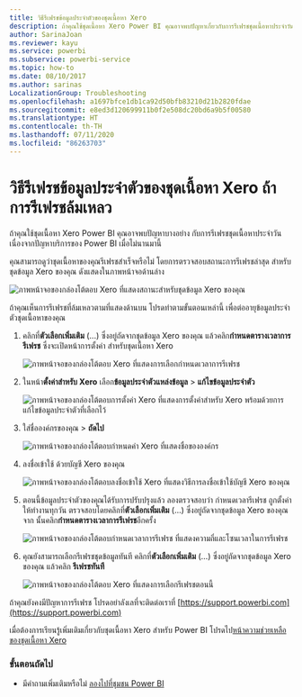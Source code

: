 ```yaml
---
title: วิธีรีเฟรชข้อมูลประจำตัวของชุดเนื้อหา Xero
description: ถ้าคุณใช้ชุดเนื้อหา Xero Power BI คุณอาจพบปัญหาเกี่ยวกับการรีเฟรชชุดเนื้อหาประจำวัน เนื่องปัญหาบริการของ Power BI เมื่อไม่นานมานี้
author: SarinaJoan
ms.reviewer: kayu
ms.service: powerbi
ms.subservice: powerbi-service
ms.topic: how-to
ms.date: 08/10/2017
ms.author: sarinas
LocalizationGroup: Troubleshooting
ms.openlocfilehash: a1697bfce1db1ca92d50bfb83210d21b2820fdae
ms.sourcegitcommit: e8ed3d120699911b0f2e508dc20bd6a9b5f00580
ms.translationtype: HT
ms.contentlocale: th-TH
ms.lasthandoff: 07/11/2020
ms.locfileid: "86263703"
---
```

# <a name="how-to-refresh-your-xero-content-pack-credentials-if-refresh-failed"></a>วิธีรีเฟรชข้อมูลประจำตัวของชุดเนื้อหา Xero ถ้าการรีเฟรชล้มเหลว
ถ้าคุณใช้ชุดเนื้อหา Xero Power BI คุณอาจพบปัญหาบางอย่าง กับการรีเฟรชชุดเนื้อหาประจำวัน เนื่องจากปัญหาบริการของ Power BI เมื่อไม่นานมานี้

คุณสามารถดูว่าชุดเนื้อหาของคุณรีเฟรชสำเร็จหรือไม่ โดยการตรวจสอบสถานะการรีเฟรชล่าสุด สำหรับชุดข้อมูล Xero ของคุณ ดังแสดงในภาพหน้าจอด้านล่าง

![ภาพหน้าจอของกล่องโต้ตอบ Xero ที่แสดงสถานะสำหรับชุดข้อมูล Xero ของคุณ](media/service-refresh-xero-credentials/powerbi-xero-refresh-failed.png)

ถ้าคุณเห็นการรีเฟรชที่ล้มเหลวตามที่แสดงด้านบน โปรดทำตามขั้นตอนเหล่านี้ เพื่อต่ออายุข้อมูลประจำตัวชุดเนื้อหาของคุณ

1. คลิกที่**ตัวเลือกเพิ่มเติม** (...) ซึ่งอยู่ถัดจากชุดข้อมูล Xero ของคุณ แล้วคลิก**กำหนดตารางเวลาการรีเฟรช** ซึ่งจะเปิดหน้าการตั้งค่า สำหรับชุดเนื้อหา Xero
   
    ![ภาพหน้าจอของกล่องโต้ตอบ Xero ที่แสดงการเลือกกำหนดเวลาการรีเฟรช](media/service-refresh-xero-credentials/powerbi-xero-schedule-refresh.png)
2. ในหน้า**ตั้งค่าสำหรับ Xero** เลือก**ข้อมูลประจำตัวแหล่งข้อมูล** > **แก้ไขข้อมูลประจำตัว**
   
    ![ภาพหน้าจอของกล่องโต้ตอบการตั้งค่า Xero ที่แสดงการตั้งค่าสำหรับ Xero พร้อมด้วยการแก้ไขข้อมูลประจำตัวที่เลือกไว้](media/service-refresh-xero-credentials/powerbi-xero-settings-page.png)
3. ใส่ชื่อองค์กรของคุณ > **ถัดไป**
   
    ![ภาพหน้าจอของกล่องโต้ตอบกำหนดค่า Xero ที่แสดงชื่อขององค์กร](media/service-refresh-xero-credentials/powerbi-xero-configure.png)
4. ลงชื่อเข้าใช้ ด้วยบัญชี Xero ของคุณ
   
    ![ภาพหน้าจอของกล่องโต้ตอบลงชื่อเข้าใช้ Xero ที่แสดงวิธีการลงชื่อเข้าใช้บัญชี Xero ของคุณ](media/service-refresh-xero-credentials/powerbi-xero-welcome.png)
5. ตอนนี้ข้อมูลประจำตัวของคุณได้รับการปรับปรุงแล้ว ลองตรวจสอบว่า กำหนดเวลารีเฟรช ถูกตั้งค่าให้ทำงานทุกวัน ตรวจสอบโดยคลิกที่**ตัวเลือกเพิ่มเติม** (...) ซึ่งอยู่ถัดจากชุดข้อมูล Xero ของคุณ จาก นั้นคลิก**กำหนดตารางเวลาการรีเฟรช**อีกครั้ง
   
    ![ภาพหน้าจอของกล่องโต้ตอบกำหนดเวลาการรีเฟรช ที่แสดงความถี่และโซนเวลาในการรีเฟรช](media/service-refresh-xero-credentials/powerbi-xero-refresh-schedule.png)
6. คุณยังสามารถเลือกรีเฟรชชุดข้อมูลทันที คลิกที่**ตัวเลือกเพิ่มเติม** (...) ซึ่งอยู่ถัดจากชุดข้อมูล Xero ของคุณ แล้วคลิก **รีเฟรชทันที**
   
    ![ภาพหน้าจอของกล่องโต้ตอบ Xero ที่แสดงการเลือกรีเฟรชตอนนี้](media/service-refresh-xero-credentials/powerbi-xero-refresh-now.png)

ถ้าคุณยังคงมีปัญหาการรีเฟรช โปรดอย่าลังเลที่จะติดต่อเราที่ [https://support.powerbi.com](https://support.powerbi.com) 

เมื่อต้องการเรียนรู้เพิ่มเติมเกี่ยวกับชุดเนื้อหา Xero สำหรับ Power BI โปรดไป[หน้าความช่วยเหลือของชุดเนื้อหา Xero](service-connect-to-xero.md)

### <a name="next-steps"></a>ขั้นตอนถัดไป
* มีคำถามเพิ่มเติมหรือไม่ [ลองไปที่ชุมชน Power BI](https://community.powerbi.com/)


